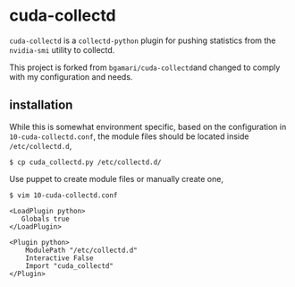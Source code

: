 # cuda-collectd

`cuda-collectd` is a `collectd-python` plugin for pushing statistics from 
the `nvidia-smi` utility to collectd. 

This project is forked from `bgamari/cuda-collectd`and changed to comply
with my configuration and needs.

## installation

While this is somewhat environment specific, based on the configuration 
in `10-cuda-collectd.conf`, the module files should be located inside `/etc/collectd.d`,

    $ cp cuda_collectd.py /etc/collectd.d/
    
Use puppet to create module files or manually create one,    

    $ vim 10-cuda-collectd.conf
    
    <LoadPlugin python>		
       Globals true		
    </LoadPlugin>		
		
    <Plugin python>		
        ModulePath "/etc/collectd.d"		
        Interactive False		
        Import "cuda_collectd"		
    </Plugin>
